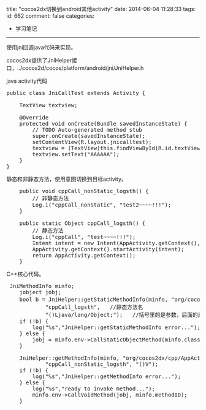 title: "cocos2dx切换到android其他activity"
date: 2014-06-04 11:28:33
tags:
id: 662
comment: false
categories:
  - 学习笔记
---

使用jni回调java代码来实现。

cocos2dx提供了JniHelper接口，../cocos2d/cocos/platform/android/jni/JniHelper.h

java activity代码
<pre class="brush:java">public class JniCallTest extends Activity {

	TextView textview;

	@Override
	protected void onCreate(Bundle savedInstanceState) {
		// TODO Auto-generated method stub
		super.onCreate(savedInstanceState);
		setContentView(R.layout.jnicalltest);
		textview = (TextView)this.findViewById(R.id.textView1);
		textview.setText("AAAAAA");		
	}
}</pre>
静态和非静态方法，使用意图切换到目标activity。
<pre class="brush:java">	public void cppCall_nonStatic_logsth() {
		// 非静态方法
		Log.i("cppCall_nonStatic", "test2~~~~!!!");
	}

	public static Object cppCall_logsth() {
		// 静态方法
		Log.i("cppCall", "test~~~~!!!");
		Intent intent = new Intent(AppActivity.getContext(), JniCallTest.class);
		AppActivity.getContext().startActivity(intent);
		return AppActivity.getContext();
	}</pre>
C++核心代码。
<pre class="brush:cpp">	JniMethodInfo minfo;
	jobject jobj;
	bool b = JniHelper::getStaticMethodInfo(minfo, "org/cocos2dx/cpp/AppActivity", //类路径
			"cppCall_logsth",   //静态方法名
			"()Ljava/lang/Object;");   //括号里的是参数，后面的是返回值。
	if (!b) {
		log("%s","JniHelper::getStaticMethodInfo error...");
	} else {
		jobj = minfo.env-&gt;CallStaticObjectMethod(minfo.classID, minfo.methodID);
	}

	JniHelper::getMethodInfo(minfo, "org/cocos2dx/cpp/AppActivity",
			"cppCall_nonStatic_logsth", "()V");
	if (!b) {
		log("%s","JniHelper::getMethodInfo error...");
	} else {
		log("%s","ready to invoke method...");
		minfo.env-&gt;CallVoidMethod(jobj, minfo.methodID);
	}</pre>
&nbsp;